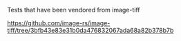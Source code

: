 Tests that have been vendored from image-tiff

https://github.com/image-rs/image-tiff/tree/3bfb43e83e31b0da476832067ada68a82b378b7b
